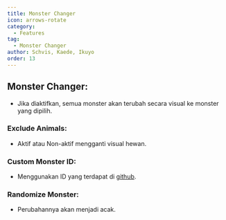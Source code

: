 ```yaml
---
title: Monster Changer
icon: arrows-rotate
category:
  - Features
tag:
  - Monster Changer
author: Schvis, Kaede, Ikuyo
order: 13
---
```


## Monster Changer:
- Jika diaktifkan, semua monster akan terubah secara visual ke monster yang dipilih.
### Exclude Animals:
- Aktif atau Non-aktif mengganti visual hewan.
### Custom Monster ID:
- Menggunakan ID yang terdapat di [github](https://github.com/jie65535/GrasscutterCommandGenerator/blob/main/Source/GrasscutterTools/Resources/en-us/Monsters.txt). 
### Randomize Monster:
- Perubahannya akan menjadi acak.
